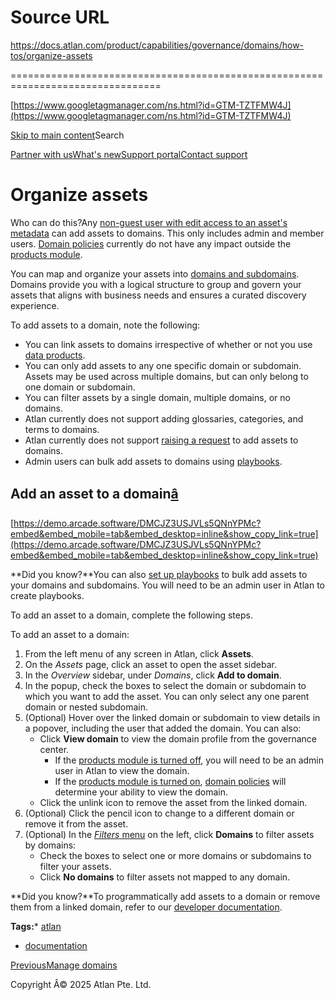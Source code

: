 # Source URL
https://docs.atlan.com/product/capabilities/governance/domains/how-tos/organize-assets

================================================================================

<!--
canonical: https://docs.atlan.com/product/capabilities/governance/domains/how-tos/organize-assets
link-alternate: https://docs.atlan.com/product/capabilities/governance/domains/how-tos/organize-assets
meta-description: Learn about organize assets.
meta-docsearch:docusaurus_tag: docs-default-current
meta-docsearch:language: en
meta-docsearch:version: current
meta-docusaurus_locale: en
meta-docusaurus_tag: docs-default-current
meta-docusaurus_version: current
meta-generator: Docusaurus v3.8.1
meta-og-description: Learn about organize assets.
meta-og-locale: en
meta-og-title: Organize assets | Atlan Documentation
meta-og-url: https://docs.atlan.com/product/capabilities/governance/domains/how-tos/organize-assets
meta-twitter:card: summary_large_image
meta-viewport: width=device-width,initial-scale=1
title: Organize assets | Atlan Documentation
-->

[https://www.googletagmanager.com/ns.html?id=GTM-TZTFMW4J](https://www.googletagmanager.com/ns.html?id=GTM-TZTFMW4J)

[Skip to main content](#__docusaurus_skipToContent_fallback)Search

[Partner with us](https://docs.google.com/forms/d/e/1FAIpQLScuAIhCm2GS7YFstrOjawbP8J7PUmOynQo7wI2yGCcCyEcVSw/viewform)[What's new](https://shipped.atlan.com/)[Support portal](https://atlan.zendesk.com/auth/v2/login/signin?return_to=https%3A%2F%2Fatlan.zendesk.com%2Fhc%2Fen-us&theme=hc&locale=en-us&brand_id=1900000425113&auth_origin=1900000425113%2Cfalse%2Ctrue)[Contact support](/support/submit-request)

Organize assets
===============

Who can do this?Any [non\-guest user with edit access to an asset's metadata](/product/capabilities/governance/custom-metadata/how-tos/control-access-metadata-data) can add assets to domains. This only includes admin and member users. [Domain policies](/product/capabilities/data-products/how-tos/create-domain-policies) currently do not have any impact outside the [products module](/product/capabilities/data-products/concepts/what-are-data-products).

You can map and organize your assets into [domains and subdomains](/product/capabilities/governance/domains/how-tos/manage-domains). Domains provide you with a logical structure to group and govern your assets that aligns with business needs and ensures a curated discovery experience.

To add assets to a domain, note the following:

* You can link assets to domains irrespective of whether or not you use [data products](/product/capabilities/data-products/concepts/what-are-data-products).
* You can only add assets to any one specific domain or subdomain. Assets may be used across multiple domains, but can only belong to one domain or subdomain.
* You can filter assets by a single domain, multiple domains, or no domains.
* Atlan currently does not support adding glossaries, categories, and terms to domains.
* Atlan currently does not support [raising a request](/product/capabilities/requests/concepts/what-are-requests) to add assets to domains.
* Admin users can bulk add assets to domains using [playbooks](/product/capabilities/playbooks/how-tos/set-up-playbooks).

Add an asset to a domain[â](#add-an-asset-to-a-domain "Direct link to Add an asset to a domain")
--------------------------------------------------------------------------------------------------

[https://demo.arcade.software/DMCJZ3USJVLs5QNnYPMc?embed&embed_mobile=tab&embed_desktop=inline&show_copy_link=true](https://demo.arcade.software/DMCJZ3USJVLs5QNnYPMc?embed&embed_mobile=tab&embed_desktop=inline&show_copy_link=true)

**Did you know?**You can also [set up playbooks](/product/capabilities/playbooks/how-tos/set-up-playbooks) to bulk add assets to your domains and subdomains. You will need to be an admin user in Atlan to create playbooks.

To add an asset to a domain, complete the following steps.

To add an asset to a domain:

1. From the left menu of any screen in Atlan, click **Assets**.
2. On the *Assets* page, click an asset to open the asset sidebar.
3. In the *Overview* sidebar, under *Domains*, click **Add to domain**.
4. In the popup, check the boxes to select the domain or subdomain to which you want to add the asset. You can only select any one parent domain or nested subdomain.
5. (Optional) Hover over the linked domain or subdomain to view details in a popover, including the user that added the domain. You can also:
    * Click **View domain** to view the domain profile from the governance center.
        + If the [products module is turned off](/product/capabilities/data-products/concepts/what-are-data-products), you will need to be an admin user in Atlan to view the domain.
        + If the [products module is turned on](/product/capabilities/data-products/concepts/what-are-data-products), [domain policies](/product/capabilities/data-products/how-tos/create-domain-policies) will determine your ability to view the domain.
    * Click the unlink icon to remove the asset from the linked domain.
6. (Optional) Click the pencil icon to change to a different domain or remove it from the asset.
7. (Optional) In the [*Filters* menu](/product/capabilities/discovery/how-tos/use-the-filters-menu) on the left, click **Domains** to filter assets by domains:
    * Check the boxes to select one or more domains or subdomains to filter your assets.
    * Click **No domains** to filter assets not mapped to any domain.

**Did you know?**To programmatically add assets to a domain or remove them from a linked domain, refer to our [developer documentation](https://developer.atlan.com/snippets/common-examples/domain-assignment/).

**Tags:*** [atlan](/tags/atlan)
* [documentation](/tags/documentation)

[PreviousManage domains](/product/capabilities/governance/domains/how-tos/manage-domains)

Copyright Â© 2025 Atlan Pte. Ltd.

